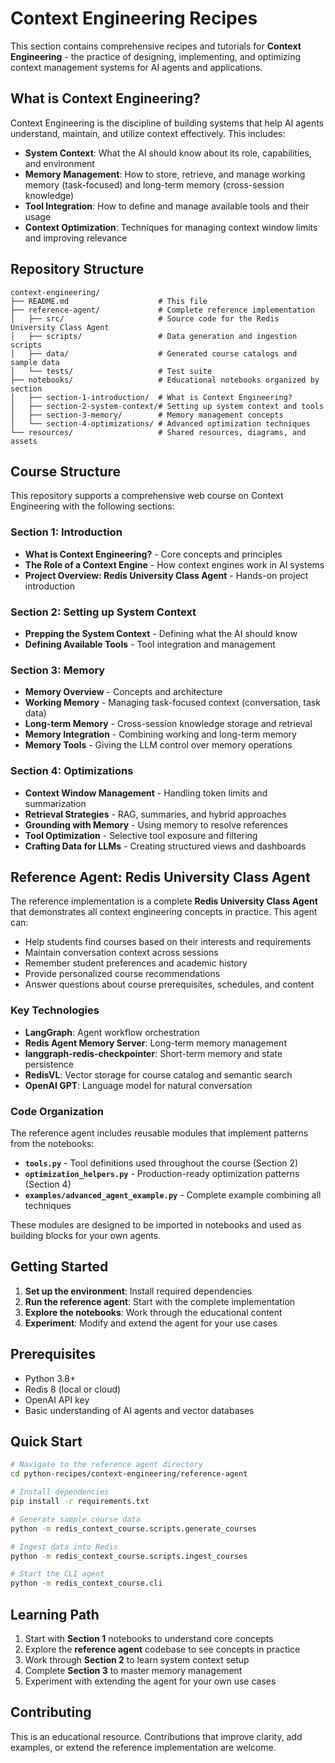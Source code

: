 # Context Engineering Recipes

This section contains comprehensive recipes and tutorials for **Context Engineering** - the practice of designing, implementing, and optimizing context management systems for AI agents and applications.

## What is Context Engineering?

Context Engineering is the discipline of building systems that help AI agents understand, maintain, and utilize context effectively. This includes:

- **System Context**: What the AI should know about its role, capabilities, and environment
- **Memory Management**: How to store, retrieve, and manage working memory (task-focused) and long-term memory (cross-session knowledge)
- **Tool Integration**: How to define and manage available tools and their usage
- **Context Optimization**: Techniques for managing context window limits and improving relevance

## Repository Structure

```
context-engineering/
├── README.md                    # This file
├── reference-agent/             # Complete reference implementation
│   ├── src/                     # Source code for the Redis University Class Agent
│   ├── scripts/                 # Data generation and ingestion scripts
│   ├── data/                    # Generated course catalogs and sample data
│   └── tests/                   # Test suite
├── notebooks/                   # Educational notebooks organized by section
│   ├── section-1-introduction/  # What is Context Engineering?
│   ├── section-2-system-context/# Setting up system context and tools
│   ├── section-3-memory/        # Memory management concepts
│   └── section-4-optimizations/ # Advanced optimization techniques
└── resources/                   # Shared resources, diagrams, and assets
```

## Course Structure

This repository supports a comprehensive web course on Context Engineering with the following sections:

### Section 1: Introduction
- **What is Context Engineering?** - Core concepts and principles
- **The Role of a Context Engine** - How context engines work in AI systems
- **Project Overview: Redis University Class Agent** - Hands-on project introduction

### Section 2: Setting up System Context
- **Prepping the System Context** - Defining what the AI should know
- **Defining Available Tools** - Tool integration and management

### Section 3: Memory
- **Memory Overview** - Concepts and architecture
- **Working Memory** - Managing task-focused context (conversation, task data)
- **Long-term Memory** - Cross-session knowledge storage and retrieval
- **Memory Integration** - Combining working and long-term memory
- **Memory Tools** - Giving the LLM control over memory operations

### Section 4: Optimizations
- **Context Window Management** - Handling token limits and summarization
- **Retrieval Strategies** - RAG, summaries, and hybrid approaches
- **Grounding with Memory** - Using memory to resolve references
- **Tool Optimization** - Selective tool exposure and filtering
- **Crafting Data for LLMs** - Creating structured views and dashboards

## Reference Agent: Redis University Class Agent

The reference implementation is a complete **Redis University Class Agent** that demonstrates all context engineering concepts in practice. This agent can:

- Help students find courses based on their interests and requirements
- Maintain conversation context across sessions
- Remember student preferences and academic history
- Provide personalized course recommendations
- Answer questions about course prerequisites, schedules, and content

### Key Technologies

- **LangGraph**: Agent workflow orchestration
- **Redis Agent Memory Server**: Long-term memory management
- **langgraph-redis-checkpointer**: Short-term memory and state persistence
- **RedisVL**: Vector storage for course catalog and semantic search
- **OpenAI GPT**: Language model for natural conversation

### Code Organization

The reference agent includes reusable modules that implement patterns from the notebooks:

- **`tools.py`** - Tool definitions used throughout the course (Section 2)
- **`optimization_helpers.py`** - Production-ready optimization patterns (Section 4)
- **`examples/advanced_agent_example.py`** - Complete example combining all techniques

These modules are designed to be imported in notebooks and used as building blocks for your own agents.

## Getting Started

1. **Set up the environment**: Install required dependencies
2. **Run the reference agent**: Start with the complete implementation
3. **Explore the notebooks**: Work through the educational content
4. **Experiment**: Modify and extend the agent for your use cases

## Prerequisites

- Python 3.8+
- Redis 8 (local or cloud)
- OpenAI API key
- Basic understanding of AI agents and vector databases

## Quick Start

```bash
# Navigate to the reference agent directory
cd python-recipes/context-engineering/reference-agent

# Install dependencies
pip install -r requirements.txt

# Generate sample course data
python -m redis_context_course.scripts.generate_courses

# Ingest data into Redis
python -m redis_context_course.scripts.ingest_courses

# Start the CLI agent
python -m redis_context_course.cli
```

## Learning Path

1. Start with **Section 1** notebooks to understand core concepts
2. Explore the **reference agent** codebase to see concepts in practice
3. Work through **Section 2** to learn system context setup
4. Complete **Section 3** to master memory management
5. Experiment with extending the agent for your own use cases

## Contributing

This is an educational resource. Contributions that improve clarity, add examples, or extend the reference implementation are welcome.
